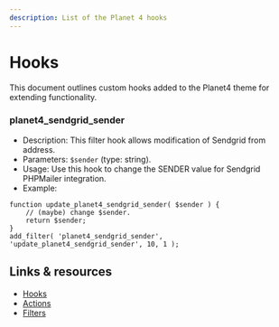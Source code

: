 ```yaml
---
description: List of the Planet 4 hooks
---
```


# Hooks

This document outlines custom hooks added to the Planet4 theme for extending functionality.

### planet4_sendgrid_sender
- Description: This filter hook allows modification of Sendgrid from address.
- Parameters: `$sender` (type: string).
- Usage: Use this hook to change the SENDER value for Sendgrid PHPMailer integration.
- Example:
```php// The filter callback function.
function update_planet4_sendgrid_sender( $sender ) {
    // (maybe) change $sender.
    return $sender;
}
add_filter( 'planet4_sendgrid_sender', 'update_planet4_sendgrid_sender', 10, 1 );
```

## Links & resources

* [Hooks](https://developer.wordpress.org/plugins/hooks/)
* [Actions](https://developer.wordpress.org/apis/hooks/action-reference/)
* [Filters](https://developer.wordpress.org/plugins/hooks/filters/)
